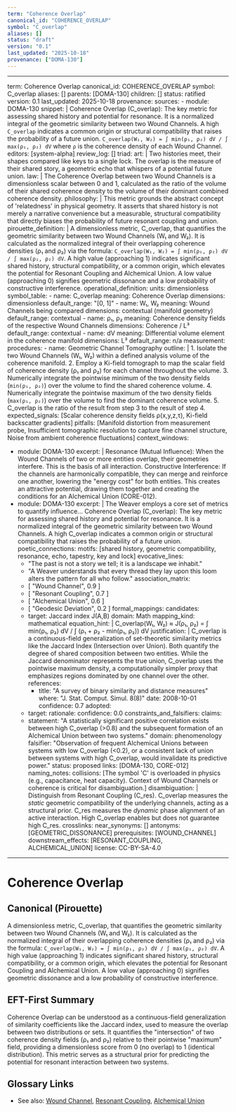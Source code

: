 ```yaml
---
term: "Coherence Overlap"
canonical_id: "COHERENCE_OVERLAP"
symbol: "C_overlap"
aliases: []
status: "draft"
version: "0.1"
last_updated: "2025-10-18"
provenance: ["DOMA-130"]
---
```


---
term: Coherence Overlap
canonical_id: COHERENCE_OVERLAP
symbol: C_overlap
aliases: []
parents: [DOMA-130]
children: []
status: ratified
version: 0.1
last_updated: 2025-10-18
provenance:
  sources:
    - module: DOMA-130
      snippet: |
        Coherence Overlap (C_overlap): The key metric for assessing shared history and potential for resonance. It is a normalized integral of the geometric similarity between two Wound Channels. A high `C_overlap` indicates a common origin or structural compatibility that raises the probability of a future union.
        `C_overlap(W₁, W₂) = ∫ min(ρ₁, ρ₂) dV / ∫ max(ρ₁, ρ₂) dV`
        where `ρ` is the coherence density of each Wound Channel.
  editors: [system-alpha]
  review_log: []
triad:
  art: |
    Two histories meet, their shapes compared like keys to a single lock. The overlap is the measure of their shared story, a geometric echo that whispers of a potential future union.
  law: |
    The Coherence Overlap between two Wound Channels is a dimensionless scalar between 0 and 1, calculated as the ratio of the volume of their shared coherence density to the volume of their dominant combined coherence density.
  philosophy: |
    This metric grounds the abstract concept of 'relatedness' in physical geometry. It asserts that shared history is not merely a narrative convenience but a measurable, structural compatibility that directly biases the probability of future resonant coupling and union.
pirouette_definition: |
  A dimensionless metric, C_overlap, that quantifies the geometric similarity between two Wound Channels (W₁ and W₂). It is calculated as the normalized integral of their overlapping coherence densities (ρ₁ and ρ₂) via the formula: `C_overlap(W₁, W₂) = ∫ min(ρ₁, ρ₂) dV / ∫ max(ρ₁, ρ₂) dV`. A high value (approaching 1) indicates significant shared history, structural compatibility, or a common origin, which elevates the potential for Resonant Coupling and Alchemical Union. A low value (approaching 0) signifies geometric dissonance and a low probability of constructive interference.
operational_definition:
  units: dimensionless
  symbol_table:
    - name: C_overlap
      meaning: Coherence Overlap
      dimensions: dimensionless
      default_range: "[0, 1]"
    - name: W₁, W₂
      meaning: Wound Channels being compared
      dimensions: contextual (manifold geometry)
      default_range: contextual
    - name: ρ₁, ρ₂
      meaning: Coherence density fields of the respective Wound Channels
      dimensions: Coherence / L³
      default_range: contextual
    - name: dV
      meaning: Differential volume element in the coherence manifold
      dimensions: L³
      default_range: n/a
  measurement:
    procedures:
      - name: Geometric Channel Tomography
        outline: |
          1. Isolate the two Wound Channels (W₁, W₂) within a defined analysis volume of the coherence manifold.
          2. Employ a Ki-field tomograph to map the scalar field of coherence density (ρ₁ and ρ₂) for each channel throughout the volume.
          3. Numerically integrate the pointwise minimum of the two density fields (`min(ρ₁, ρ₂)`) over the volume to find the shared coherence volume.
          4. Numerically integrate the pointwise maximum of the two density fields (`max(ρ₁, ρ₂)`) over the volume to find the dominant coherence volume.
          5. C_overlap is the ratio of the result from step 3 to the result of step 4.
        expected_signals: [Scalar coherence density fields ρ(x,y,z,τ), Ki-field backscatter gradients]
        pitfalls: [Manifold distortion from measurement probe, Insufficient tomographic resolution to capture fine channel structure, Noise from ambient coherence fluctuations]
context_windows:
  - module: DOMA-130
    excerpt: |
      Resonance (Mutual Influence): When the Wound Channels of two or more entities overlap, their geometries interfere. This is the basis of all interaction. Constructive Interference: If the channels are harmonically compatible, they can merge and reinforce one another, lowering the "energy cost" for both entities. This creates an attractive potential, drawing them together and creating the conditions for an Alchemical Union (CORE-012).
  - module: DOMA-130
    excerpt: |
      The Weaver employs a core set of metrics to quantify influence... Coherence Overlap (C_overlap): The key metric for assessing shared history and potential for resonance. It is a normalized integral of the geometric similarity between two Wound Channels. A high C_overlap indicates a common origin or structural compatibility that raises the probability of a future union.
poetic_connections:
  motifs: [shared history, geometric compatibility, resonance, echo, tapestry, key and lock]
  evocative_lines:
    - "The past is not a story we tell; it is a landscape we inhabit."
    - "A Weaver understands that every thread they lay upon this loom alters the pattern for all who follow."
  association_matrix:
    - [ "Wound Channel", 0.9 ]
    - [ "Resonant Coupling", 0.7 ]
    - [ "Alchemical Union", 0.6 ]
    - [ "Geodesic Deviation", 0.2 ]
formal_mappings:
  candidates:
    - target: Jaccard index J(A,B)
      domain: Math
      mapping_kind: mathematical
      equation_hint: |
        C_overlap(W₁, W₂) ≈ J(ρ₁, ρ₂) = ∫ min(ρ₁, ρ₂) dV / ∫ (ρ₁ + ρ₂ - min(ρ₁, ρ₂)) dV
      justification: |
        C_overlap is a continuous-field generalization of set-theoretic similarity metrics like the Jaccard Index (Intersection over Union). Both quantify the degree of shared composition between two entities. While the Jaccard denominator represents the true union, C_overlap uses the pointwise maximum density, a computationally simpler proxy that emphasizes regions dominated by one channel over the other.
      references:
        - title: "A survey of binary similarity and distance measures"
          where: "J. Stat. Comput. Simul. 8(8)"
          date: 2008-10-01
      confidence: 0.7
  adopted:
    - target: 
      rationale: 
      confidence: 0.0
constraints_and_falsifiers:
  claims:
    - statement: "A statistically significant positive correlation exists between high C_overlap (>0.8) and the subsequent formation of an Alchemical Union between two systems."
      domain: phenomenology
      falsifier: "Observation of frequent Alchemical Unions between systems with low C_overlap (<0.2), or a consistent lack of union between systems with high C_overlap, would invalidate its predictive power."
      status: proposed
      links: [DOMA-130, CORE-012]
naming_notes:
  collisions: [The symbol 'C' is overloaded in physics (e.g., capacitance, heat capacity). Context of Wound Channels or coherence is critical for disambiguation.]
  disambiguation: |
    Distinguish from Resonant Coupling (C_res). C_overlap measures the *static* geometric compatibility of the underlying channels, acting as a structural prior. C_res measures the *dynamic* phase alignment of an active interaction. High C_overlap enables but does not guarantee high C_res.
crosslinks:
  near_synonyms: []
  antonyms: [GEOMETRIC_DISSONANCE]
  prerequisites: [WOUND_CHANNEL]
  downstream_effects: [RESONANT_COUPLING, ALCHEMICAL_UNION]
license: CC-BY-SA-4.0
---

# Coherence Overlap

## Canonical (Pirouette)
A dimensionless metric, C_overlap, that quantifies the geometric similarity between two Wound Channels (W₁ and W₂). It is calculated as the normalized integral of their overlapping coherence densities (ρ₁ and ρ₂) via the formula: `C_overlap(W₁, W₂) = ∫ min(ρ₁, ρ₂) dV / ∫ max(ρ₁, ρ₂) dV`. A high value (approaching 1) indicates significant shared history, structural compatibility, or a common origin, which elevates the potential for Resonant Coupling and Alchemical Union. A low value (approaching 0) signifies geometric dissonance and a low probability of constructive interference.

## EFT-First Summary
Coherence Overlap can be understood as a continuous-field generalization of similarity coefficients like the Jaccard index, used to measure the overlap between two distributions or sets. It quantifies the "intersection" of two coherence density fields (ρ₁ and ρ₂) relative to their pointwise "maximum" field, providing a dimensionless score from 0 (no overlap) to 1 (identical distribution). This metric serves as a structural prior for predicting the potential for resonant interaction between two systems.

## Glossary Links
- See also: [Wound Channel](<#>), [Resonant Coupling](<#>), [Alchemical Union](<#>)